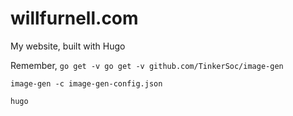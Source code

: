 # willfurnell.com

My website, built with Hugo

Remember, `go get -v go get -v github.com/TinkerSoc/image-gen`

`image-gen -c image-gen-config.json`

`hugo`
